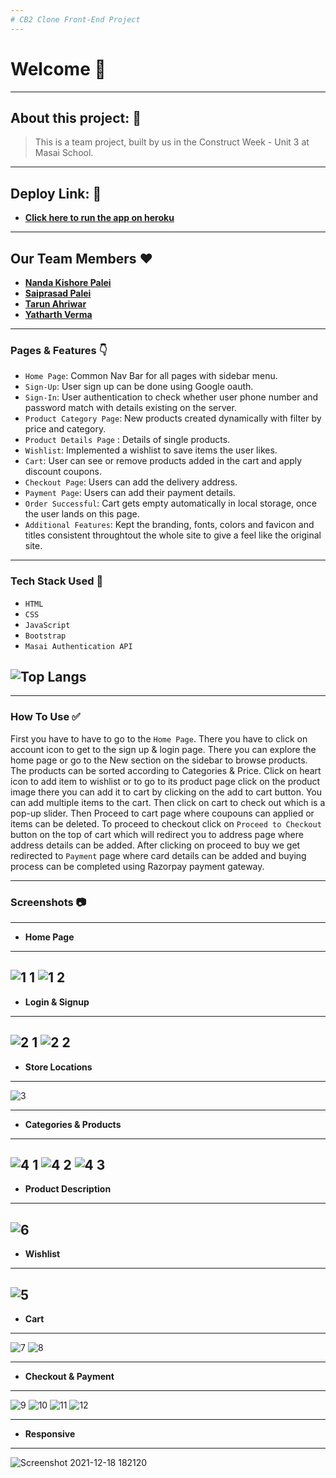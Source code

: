```yaml
---
# CB2 Clone Front-End Project
---
```


# Welcome 👋

---

## About this project: 🙌
> This is a team project, built by us in the Construct Week - Unit 3 at Masai School.

---

## Deploy Link: 🙌
- **[Click here to run the app on heroku](https://cb2-clone.herokuapp.com/)**

---
## Our Team Members ❤️

- **[Nanda Kishore Palei](https://github.com/Nandakishorpalei)**
- **[Saiprasad Palei](https://github.com/sai12348765patil)**
- **[Tarun Ahriwar](https://github.com/CoderTarun)**
- **[Yatharth Verma](https://github.com/yeti201)**

---

### Pages & Features 👇

- `Home Page`: Common Nav Bar for all pages with sidebar menu.
- `Sign-Up`: User sign up can be done using Google oauth.
- `Sign-In`: User authentication to check whether user phone number and password match with details existing on the server.
- `Product Category Page`: New products created dynamically with filter by price and category.
- `Product Details Page` : Details of single products.
- `Wishlist`: Implemented a wishlist to save items the user likes. 
- `Cart`: User can see or remove products added in the cart and apply discount coupons.
- `Checkout Page`: Users can add the delivery address.
- `Payment Page`: Users can add their payment details.
- `Order Successful`: Cart gets empty automatically in local storage, once the user lands on this page.
- `Additional Features`: Kept the branding, fonts, colors and favicon and titles consistent throughtout the whole site to give a feel like the original site.

---
### Tech Stack Used 🔧
- `HTML`
- `CSS`
- `JavaScript`
- `Bootstrap`
- `Masai Authentication API`

![Top Langs](https://github-readme-stats.vercel.app/api/top-langs/?username=nandakishorpalei&hide=ejs,shell&theme=tokyonight)
---

---

### How To Use ✅

First you have to have to go to the `Home Page`. There you have to click on account icon to get to the sign up & login page. There you can explore the home page or go to the New section on the sidebar to browse products. The products can be sorted according to Categories & Price. Click on heart icon to add item to wishlist or to go to its product page click on the product image there you can add it to cart by clicking on the add to cart button. You can add multiple items to the cart. Then click on cart to check out which is a pop-up slider. Then Proceed to cart page where coupouns can applied or items can be deleted. To proceed to checkout click on `Proceed to Checkout` button on the top of cart which will redirect you to address page where address details can be added. After clicking on proceed to buy we get redirected to `Payment` page where card details can be added and buying process can be completed using Razorpay payment gateway.

---

### Screenshots :camera:

---
- **Home Page**
---
![1 1](https://user-images.githubusercontent.com/54769381/146680631-5ffcb4d9-4f35-45c9-8da0-ceeb2508dcce.png)
![1 2](https://user-images.githubusercontent.com/54769381/146680634-ce4a5636-3def-4c18-b689-136145ce9416.png)
---
- **Login & Signup**
---
![2 1](https://user-images.githubusercontent.com/54769381/146680635-0f6a1ed6-28d5-4907-95f0-484f0d30bb78.png)
![2 2](https://user-images.githubusercontent.com/54769381/146680636-93bd7eb1-4fd5-4f86-b2c6-016ea67942a3.png)
---
- **Store Locations**
---
![3](https://user-images.githubusercontent.com/54769381/146680637-5f518884-d0b0-4c95-a4c8-b5eb68234cbf.png)

---
- **Categories & Products**
---
![4 1](https://user-images.githubusercontent.com/54769381/146680638-d59d44a7-4c5d-42bf-964f-191dcb25d1fb.png)
![4 2](https://user-images.githubusercontent.com/54769381/146680639-f4800df3-523d-46e9-b9ff-fcdda11c31f7.png)
![4 3](https://user-images.githubusercontent.com/54769381/146680641-1ca3e9ac-67b2-4009-b993-7bd131833421.png)
---
- **Product Description**
---
![6](https://user-images.githubusercontent.com/54769381/146680646-8db292b2-c311-43c7-8f30-5e0c94623ae5.png)
---
- **Wishlist**
---
![5](https://user-images.githubusercontent.com/54769381/146680644-262357bf-ed90-4a18-a72a-d14a11f7af0b.png)
---
- **Cart**
---
![7](https://user-images.githubusercontent.com/54769381/146680648-d9faa708-6fdf-4a34-85b8-dbaec4df7400.png)
![8](https://user-images.githubusercontent.com/54769381/146680650-07dd9276-6da8-4716-bddb-67b1d0cd4c27.png)

---
- **Checkout & Payment**
---
![9](https://user-images.githubusercontent.com/54769381/146680651-0caf7ad5-3e82-488a-a6f0-408bc6084138.png)
![10](https://user-images.githubusercontent.com/54769381/150469668-92d6f163-5578-4ec1-97f1-3cf7c6351b79.png)
![11](https://user-images.githubusercontent.com/54769381/150469671-42a257bc-67f2-4f22-84a4-36f27cdd22d2.png)
![12](https://user-images.githubusercontent.com/54769381/146680653-3918aed2-7131-4dc1-a728-11fc72f1f96f.png)

---
- **Responsive**
---
![Screenshot 2021-12-18 182120](https://user-images.githubusercontent.com/54769381/146680666-949dd6b4-fcd9-4c8e-8920-027ad9ddb606.png)


